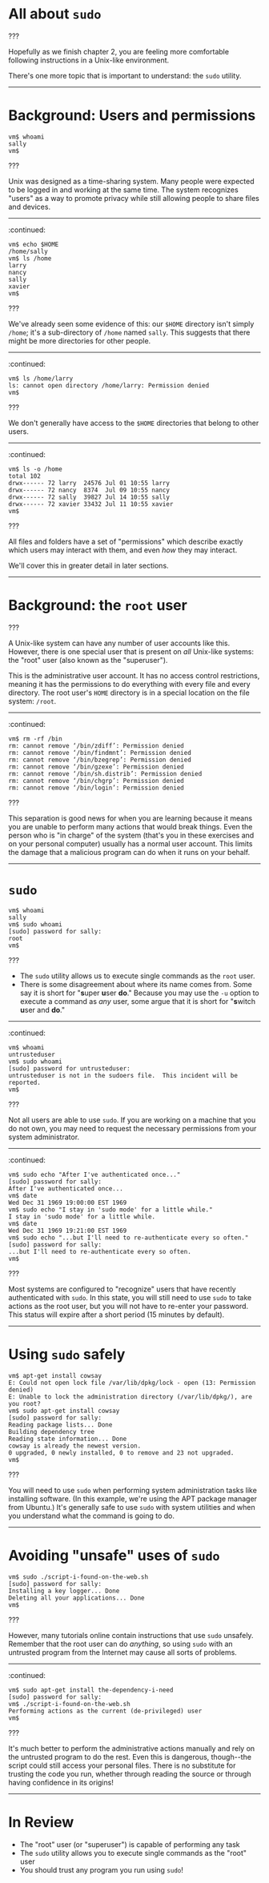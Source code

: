 # All about `sudo`

???

Hopefully as we finish chapter 2, you are feeling more comfortable following
instructions in a Unix-like environment.

There's one more topic that is important to understand: the `sudo` utility.

---

# Background: Users and permissions

```
vm$ whoami
sally
vm$
```

???

Unix was designed as a time-sharing system. Many people were expected to be
logged in and working at the same time. The system recognizes "users" as a way
to promote privacy while still allowing people to share files and devices.

---

:continued:

```
vm$ echo $HOME
/home/sally
vm$ ls /home
larry
nancy
sally
xavier
vm$
```

???

We've already seen some evidence of this: our `$HOME` directory isn't simply
`/home`; it's a sub-directory of `/home` named `sally`. This suggests that
there might be more directories for other people.

---

:continued:

```
vm$ ls /home/larry
ls: cannot open directory /home/larry: Permission denied
vm$
```

???

We don't generally have access to the `$HOME` directories that belong to other
users.

---

:continued:

```
vm$ ls -o /home
total 102
drwx------ 72 larry  24576 Jul 01 10:55 larry
drwx------ 72 nancy  8374  Jul 09 10:55 nancy
drwx------ 72 sally  39827 Jul 14 10:55 sally
drwx------ 72 xavier 33432 Jul 11 10:55 xavier
vm$
```

???

All files and folders have a set of "permissions" which describe exactly which
users may interact with them, and even *how* they may interact.

We'll cover this in greater detail in later sections.

---

# Background: the `root` user

???

A Unix-like system can have any number of user accounts like this. However,
there is one special user that is present on *all* Unix-like systems: the
"root" user (also known as the "superuser").

This is the administrative user account. It has no access control restrictions,
meaning it has the permissions to do everything with every file and every
directory. The root user's `HOME` directory is in a special location on the
file system: `/root`.

---

:continued:

```
vm$ rm -rf /bin
rm: cannot remove ‘/bin/zdiff’: Permission denied
rm: cannot remove ‘/bin/findmnt’: Permission denied
rm: cannot remove ‘/bin/bzegrep’: Permission denied
rm: cannot remove ‘/bin/gzexe’: Permission denied
rm: cannot remove ‘/bin/sh.distrib’: Permission denied
rm: cannot remove ‘/bin/chgrp’: Permission denied
rm: cannot remove ‘/bin/login’: Permission denied
```

???

This separation is good news for when you are learning because it means you are
unable to perform many actions that would break things. Even the person who is
"in charge" of the system (that's you in these exercises and on your personal
computer) usually has a normal user account. This limits the damage that a
malicious program can do when it runs on your behalf.

---

# `sudo`

```
vm$ whoami
sally
vm$ sudo whoami
[sudo] password for sally:
root
vm$
```

???

- The `sudo` utility allows us to execute single commands as the `root` user.
- There is some disagreement about where its name comes from. Some say it is
  short for "**s**uper **u**ser **do**." Because you may use the `-u` option to
  execute a command as *any* user, some argue that it is short for "**s**witch
  **u**ser and **do**."

---

:continued:

```
vm$ whoami
untrusteduser
vm$ sudo whoami
[sudo] password for untrusteduser:
untrusteduser is not in the sudoers file.  This incident will be reported.
vm$
```

???

Not all users are able to use `sudo`. If you are working on a machine that you
do not own, you may need to request the necessary permissions from your system
administrator.

---

:continued:

```
vm$ sudo echo "After I've authenticated once..."
[sudo] password for sally:
After I've authenticated once...
vm$ date
Wed Dec 31 1969 19:00:00 EST 1969
vm$ sudo echo "I stay in 'sudo mode' for a little while."
I stay in 'sudo mode' for a little while.
vm$ date
Wed Dec 31 1969 19:21:00 EST 1969
vm$ sudo echo "...but I'll need to re-authenticate every so often."
[sudo] password for sally:
...but I'll need to re-authenticate every so often.
vm$
```

???

Most systems are configured to "recognize" users that have recently
authenticated with `sudo`. In this state, you will still need to use `sudo` to
take actions as the root user, but you will not have to re-enter your password.
This status will expire after a short period (15 minutes by default).

---

# Using `sudo` safely

```
vm$ apt-get install cowsay
E: Could not open lock file /var/lib/dpkg/lock - open (13: Permission denied)
E: Unable to lock the administration directory (/var/lib/dpkg/), are you root?
vm$ sudo apt-get install cowsay
[sudo] password for sally: 
Reading package lists... Done
Building dependency tree       
Reading state information... Done
cowsay is already the newest version.
0 upgraded, 0 newly installed, 0 to remove and 23 not upgraded.
vm$
```

???

You will need to use `sudo` when performing system administration tasks like
installing software. (In this example, we're using the APT package manager from
Ubuntu.) It's generally safe to use `sudo` with system utilities and when you
understand what the command is going to do.

---

# Avoiding "unsafe" uses of `sudo`

```
vm$ sudo ./script-i-found-on-the-web.sh
[sudo] password for sally: 
Installing a key logger... Done
Deleting all your applications... Done
vm$
```

???

However, many tutorials online contain instructions that use `sudo` unsafely.
Remember that the root user can do *anything*, so using `sudo` with an
untrusted program from the Internet may cause all sorts of problems.

---

:continued:

```
vm$ sudo apt-get install the-dependency-i-need
[sudo] password for sally: 
vm$ ./script-i-found-on-the-web.sh
Performing actions as the current (de-privileged) user
vm$
```

???

It's much better to perform the administrative actions manually and rely on the
untrusted program to do the rest. Even this is dangerous, though--the script
could still access your personal files. There is no substitute for trusting the
code you run, whether through reading the source or through having confidence
in its origins!

---

# In Review

- The "root" user (or "superuser") is capable of performing any task
- The `sudo` utility allows you to execute single commands as the "root" user
- You should trust any program you run using `sudo`!
